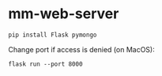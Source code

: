 # mm-web-server

```
pip install Flask pymongo
```

Change port if access is denied (on MacOS):
```
flask run --port 8000
```